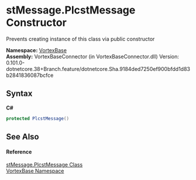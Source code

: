 # stMessage.PlcstMessage Constructor 
 

Prevents creating instance of this class via public constructor

**Namespace:**&nbsp;<a href="N_VortexBase.md">VortexBase</a><br />**Assembly:**&nbsp;VortexBaseConnector (in VortexBaseConnector.dll) Version: 0.101.0-dotnetcore.38+Branch.feature/dotnetcore.Sha.9184ded7250ef900bfdd1d83b2841836087bcfce

## Syntax

**C#**<br />
``` C#
protected PlcstMessage()
```


## See Also


#### Reference
<a href="T_VortexBase_stMessage_PlcstMessage.md">stMessage.PlcstMessage Class</a><br /><a href="N_VortexBase.md">VortexBase Namespace</a><br />